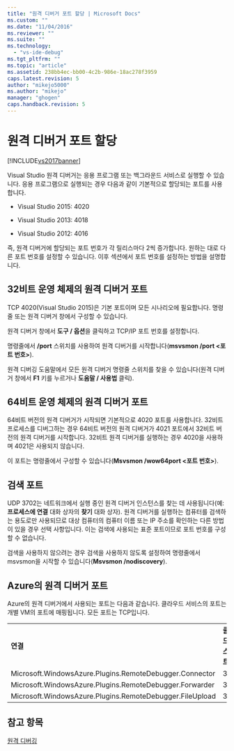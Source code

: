```yaml
---
title: "원격 디버거 포트 할당 | Microsoft Docs"
ms.custom: ""
ms.date: "11/04/2016"
ms.reviewer: ""
ms.suite: ""
ms.technology: 
  - "vs-ide-debug"
ms.tgt_pltfrm: ""
ms.topic: "article"
ms.assetid: 238bb4ec-bb00-4c2b-986e-18ac278f3959
caps.latest.revision: 5
author: "mikejo5000"
ms.author: "mikejo"
manager: "ghogen"
caps.handback.revision: 5
---
```

# 원격 디버거 포트 할당
[!INCLUDE[vs2017banner](../code-quality/includes/vs2017banner.md)]

Visual Studio 원격 디버거는 응용 프로그램 또는 백그라운드 서비스로 실행할 수 있습니다. 응용 프로그램으로 실행되는 경우 다음과 같이 기본적으로 할당되는 포트를 사용합니다.  
  
-   Visual Studio 2015: 4020  
  
-   Visual Studio 2013: 4018  
  
-   Visual Studio 2012: 4016  
  
 즉, 원격 디버거에 할당되는 포트 번호가 각 릴리스마다 2씩 증가합니다. 원하는 대로 다른 포트 번호를 설정할 수 있습니다. 이후 섹션에서 포트 번호를 설정하는 방법을 설명합니다.  
  
## 32비트 운영 체제의 원격 디버거 포트  
 TCP 4020\(Visual Studio 2015\)은 기본 포트이며 모든 시나리오에 필요합니다. 명령줄 또는 원격 디버거 창에서 구성할 수 있습니다.  
  
 원격 디버거 창에서 **도구 \/ 옵션**을 클릭하고 TCP\/IP 포트 번호를 설정합니다.  
  
 명령줄에서 **\/port** 스위치를 사용하여 원격 디버거를 시작합니다\(**msvsmon \/port \<포트 번호\>**\).  
  
 원격 디버깅 도움말에서 모든 원격 디버거 명령줄 스위치를 찾을 수 있습니다\(원격 디버거 창에서 **F1** 키를 누르거나 **도움말 \/ 사용법** 클릭\).  
  
## 64비트 운영 체제의 원격 디버거 포트  
 64비트 버전의 원격 디버거가 시작되면 기본적으로 4020 포트를 사용합니다.  32비트 프로세스를 디버그하는 경우 64비트 버전의 원격 디버거가 4021 포트에서 32비트 버전의 원격 디버거를 시작합니다. 32비트 원격 디버거를 실행하는 경우 4020을 사용하며 4021은 사용되지 않습니다.  
  
 이 포트는 명령줄에서 구성할 수 있습니다\(**Msvsmon \/wow64port \<포트 번호\>**\).  
  
## 검색 포트  
 UDP 3702는 네트워크에서 실행 중인 원격 디버거 인스턴스를 찾는 데 사용됩니다\(예: **프로세스에 연결** 대화 상자의 **찾기** 대화 상자\). 원격 디버거를 실행하는 컴퓨터를 검색하는 용도로만 사용되므로 대상 컴퓨터의 컴퓨터 이름 또는 IP 주소를 확인하는 다른 방법이 있을 경우 선택 사항입니다. 이는 검색에 사용되는 표준 포트이므로 포트 번호를 구성할 수 없습니다.  
  
 검색을 사용하지 않으려는 경우 검색을 사용하지 않도록 설정하여 명령줄에서 msvsmon을 시작할 수 있습니다\(**Msvsmon \/nodiscovery**\).  
  
## Azure의 원격 디버거 포트  
 Azure의 원격 디버거에서 사용되는 포트는 다음과 같습니다. 클라우드 서비스의 포트는 개별 VM의 포트에 매핑됩니다. 모든 포트는 TCP입니다.  
  
||||  
|-|-|-|  
|**연결**|**클라우드 서비스의 포트**|**VM의 포트**|  
|Microsoft.WindowsAzure.Plugins.RemoteDebugger.Connector|30400|30398|  
|Microsoft.WindowsAzure.Plugins.RemoteDebugger.Forwarder|31400|31398|  
|Microsoft.WindowsAzure.Plugins.RemoteDebugger.FileUpload|32400|32398|  
  
## 참고 항목  
 [원격 디버깅](../debugger/remote-debugging.md)